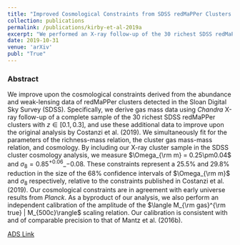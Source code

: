 ```yaml
---
title: "Improved Cosmological Constraints from SDSS redMaPPer Clusters via X-ray Follow-up of a Complete Subsample of Systems"
collection: publications
permalink: /publications/kirby-et-al-2019a
excerpt: "We performed an X-ray follow-up of the 30 richest SDSS redMaPPer clusters. We then derived cluster gas masses and used them as an unbiased, low-scatter mass proxy to learn about the variance in the richness-mass relation and tighten cluster cosmology constraints."
date: 2019-10-31
venue: 'arXiv'
publ: "True"
---
```


### Abstract
We improve upon the cosmological constraints derived from the abundance and weak-lensing data of redMaPPer clusters detected in the Sloan Digital Sky Survey (SDSS).  Specifically, we derive gas mass data using *Chandra* X-ray follow-up of a complete sample of the 30 richest SDSS redMaPPer clusters with $z\in[0.1,0.3]$, and use these additional data to improve upon the original analysis by Costanzi et al. (2019). We simultaneously fit for the parameters of the richness-mass relation, the cluster gas mass-mass relation, and cosmology. By including our X-ray cluster sample in the SDSS cluster cosmology analysis, we measure $\Omega_{\rm m} = 0.25\pm0.04$ and $\sigma_8 = 0.85^{+0.06}\_{-0.08}$. These constraints represent a 25.5% and 29.8% reduction in the size of the 68% confidence intervals of $\Omega_{\rm m}$ and $\sigma_8$ respectively, relative to the constraints published in Costanzi et al. (2019). Our cosmological constraints are in agreement with early universe results from *Planck*.  As a byproduct of our analysis, we also perform an independent calibration of the amplitude of the $\langle M_{\rm gas}^{\rm true} | M_{500c}\rangle$ scaling relation.  Our calibration is consistent with and of comparable precision to that of Mantz et al. (2016b).


[ADS Link](https://ui.adsabs.harvard.edu/#abs/arXiv:1910.13548)
